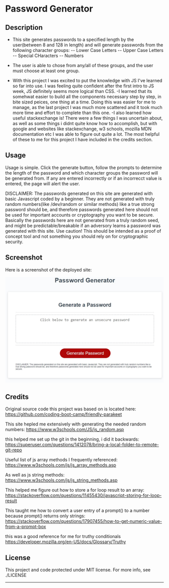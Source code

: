 # Password Generator

## Description

- This site generates passwords to a specified length by the user(between 8 and 128 in length) and will generate passwords from the following character groups:
-- Lower Case Letters
-- Upper Case Letters
-- Special CHaracters
-- Numbers
- The user is able to chose from any/all of these groups, and the user must choose at least one group.

- With this project I was excited to put the knowledge with JS I've learned so far into use. I was feeling quite confident after the first intro to JS week, JS definitely seems more logical than CSS.
-I learned that its somehwat easier to build all the components necessary step by step, in bite sized peices, one thing at a time. Doing this was easier for me to manage, as the last project I was much more scattered and it took much more time and effort to complete than this one.
-I also learned how useful stackexchange is! There were a few things I was uncertain about, as well as some things i didnt quite know how to accomplish, but with google and websites like stackexchange, w3 schools, mozilla MDN documentation etc I was able to figure out quite a lot. The most helpful of these to me for this project I have included in the credits section.


## Usage

Usage is simple. Click the  generate button, follow the prompts to determine the length of the password and which character groups the password will be generated from. If any are entered incorrectly or if an incorrecct value is entered, the page will alert the user. 

DISCLAIMER: The passwords generated on this site are generated with basic Javascript coded by a beginner. They are not generated with truly random numbers(like /dev/random or similar methods) like a true strong password should be, and therefore passwords generated here should not be used for important accounts or cryptography you want to be secure. Basically the passwords here are not generated from a truly random seed, and might be predictable/breakable if an adversory learns a password was generated with this site.
Use caution! This should be intended as a proof of concept tool and not something you should rely on for cryptographic security.

## Screenshot 

Here is a screenshot of the deployed site:

![Screenshot of completed site](Develop/screenshot.jpg)

## Credits

Original source code this project was based on is located here:
https://github.com/coding-boot-camp/friendly-parakeet

This site hepled me extensively with generating the needed random numbers:
https://www.w3schools.com/JS/js_random.asp

this helped me set up the git in the beginning, i did it backwards:
https://superuser.com/questions/1412078/bring-a-local-folder-to-remote-git-repo

Useful list of js array methods I frequently referenced:
https://www.w3schools.com/js/js_array_methods.asp

As well as js string methods:
https://www.w3schools.com/js/js_string_methods.asp

This helped me figure out how to store a for loop result to an array:
https://stackoverflow.com/questions/11455430/javascript-storing-for-loop-result

This taught me how to convert a user entry of a prompt() to a number because prompt() returns only strings:
https://stackoverflow.com/questions/17907455/how-to-get-numeric-value-from-a-prompt-box

this was a good reference for me for truthy conditionals
https://developer.mozilla.org/en-US/docs/Glossary/Truthy


## License

This project and code protected under MIT license. For more info, see ./LICENSE

---